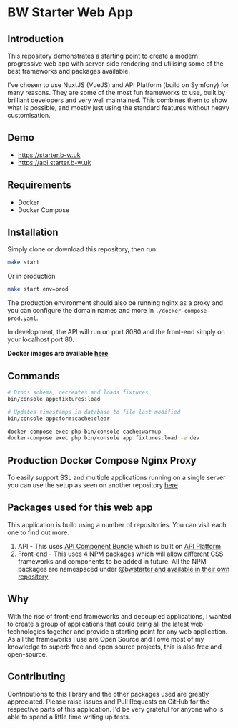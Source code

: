 # BW Starter Web App

## Introduction
This repository demonstrates a starting point to create a modern progressive web app with server-side rendering and utilising some of the best frameworks and packages available.

I've chosen to use NuxtJS (VueJS) and API Platform (build on Symfony) for many reasons. They are some of the most fun frameworks to use, built by brilliant developers and very well maintained. This combines them to show what is possible, and mostly just using the standard features without heavy customisation.

## Demo
- https://starter.b-w.uk
- https://api.starter.b-w.uk

## Requirements
- Docker
- Docker Compose

## Installation
Simply clone or download this repository, then run:
```bash
make start
```
Or in production
```bash
make start env=prod
```

The production environment should also be running nginx as a proxy and you can configure the domain names and more in `./docker-compose-prod.yaml`.

In development, the API will run on port 8080 and the front-end simply on your localhost port 80.

**Docker images are available [here](https://hub.docker.com/u/silverbackis/)**

## Commands
```bash
# Drops schema, recreates and loads fixtures
bin/console app:fixtures:load

# Updates timestamps in database to file last modified
bin/console app:form:cache:clear

docker-compose exec php bin/console cache:warmup
docker-compose exec php bin/console app:fixtures:load -e dev
```

## Production Docker Compose Nginx Proxy
To easily support SSL and multiple applications running on a single server you can use the setup as seen on another repository [here](https://github.com/silverbackis/DockerComposeNginxProxy.git)

## Packages used for this web app
This application is build using a number of repositories. You can visit each one to find out more.
1. API - This uses [API Component Bundle](https://github.com/silverbackis/ApiComponentBundle) which is built on [API Platform](https://api-platform.com/)
2. Front-end - This uses 4 NPM packages which will allow different CSS frameworks and components to be added in future. All the NPM packages are namespaced under [@bwstarter and available in their own repository](https://github.com/silverbackis/bwstarter_nuxt_modules)

## Why
With the rise of front-end frameworks and decoupled applications, I wanted to create a group of applications that could bring all the latest web technologies together and provide a starting point for any web application. As all the frameworks I use are Open Source and I owe most of my knowledge to superb free and open source projects, this is also free and open-source.

## Contributing
Contributions to this library and the other packages used are greatly appreciated. Please raise issues and Pull Requests on GitHub for the respective parts of this application. I'd be very grateful for anyone who is able to spend a little time writing up tests.
